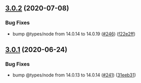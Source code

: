 ## [3.0.2](https://github.com/thenativeweb/record-stdstreams/compare/3.0.1...3.0.2) (2020-07-08)


### Bug Fixes

* bump @types/node from 14.0.14 to 14.0.19 ([#246](https://github.com/thenativeweb/record-stdstreams/issues/246)) ([f22e2ff](https://github.com/thenativeweb/record-stdstreams/commit/f22e2ff64fbe8619afc4bf71943fc91d8c944c12))

## [3.0.1](https://github.com/thenativeweb/record-stdstreams/compare/3.0.0...3.0.1) (2020-06-24)


### Bug Fixes

* bump @types/node from 14.0.13 to 14.0.14 ([#241](https://github.com/thenativeweb/record-stdstreams/issues/241)) ([31eeb31](https://github.com/thenativeweb/record-stdstreams/commit/31eeb31f06ffd751bad0c96001d1a9a397274b44))
